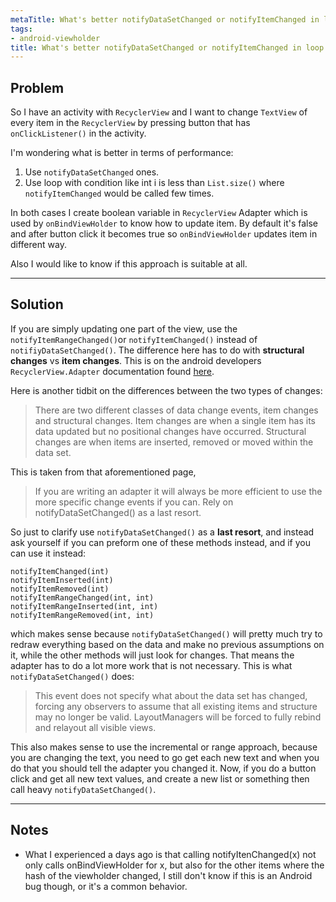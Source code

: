 ```yaml
---
metaTitle: What's better notifyDataSetChanged or notifyItemChanged in loop
tags:
- android-viewholder
title: What's better notifyDataSetChanged or notifyItemChanged in loop
---
```


## Problem

So I have an activity with `RecyclerView` and I want to change `TextView` of every item in the `RecyclerView` by pressing button that has `onClickListener()` in the activity. 


I'm wondering what is better in terms of performance: 


1. Use `notifyDataSetChanged` ones.
2. Use loop with condition like int i is less than `List.size()` where `notifyItemChanged` would be called few times.


In both cases I create boolean variable in `RecyclerView` Adapter which is used by `onBindViewHolder` to know how to update item. By default it's false and after button click it becomes true so `onBindViewHolder` updates item in different way. 


Also I would like to know if this approach is suitable at all.



---

## Solution

If you are simply updating one part of the view, use the `notifyItemRangeChanged()`or `notifyItemChanged()` instead of `notifiyDataSetChanged()`. The difference here has to do with **structural changes** vs **item changes**. This is on the android developers `RecyclerView.Adapter` documentation found [here](http://developer.android.com/reference/android/support/v7/widget/RecyclerView.Adapter.html#notifyItemRangeChanged(int,%20int)). 


Here is another tidbit on the differences between the two types of changes: 



> 
> There are two different classes of data change events, item changes
>  and structural changes. Item changes are when a single item has its
>  data updated but no positional changes have occurred. Structural
>  changes are when items are inserted, removed or moved within the data
>  set.
> 
> 
> 


This is taken from that aforementioned page, 



> 
> If you are writing an adapter it will always be more efficient to use
>  the more specific change events if you can. Rely on
>  notifyDataSetChanged() as a last resort.
> 
> 
> 


So just to clarify use `notifyDataSetChanged()` as a **last resort**, and instead ask yourself if you can preform one of these methods instead, and if you can use it instead:



```
notifyItemChanged(int)
notifyItemInserted(int)
notifyItemRemoved(int)
notifyItemRangeChanged(int, int)
notifyItemRangeInserted(int, int)
notifyItemRangeRemoved(int, int)

```

which makes sense because `notifyDataSetChanged()` will pretty much try to redraw everything based on the data and make no previous assumptions on it, while the other methods will just look for changes. That means the adapter has to do a lot more work that is not necessary. This is what `notifyDataSetChanged()` does:



> 
> This event does not specify what about the data set has changed,
>  forcing any observers to assume that all existing items and structure
>  may no longer be valid. LayoutManagers will be forced to fully rebind
>  and relayout all visible views.
> 
> 
> 


This also makes sense to use the incremental or range approach, because you are changing the text, you need to go get each new text and when you do that you should tell the adapter you changed it. Now, if you do a button click and get all new text values, and create a new list or something then call heavy `notifyDataSetChanged()`.



---

## Notes

- What I experienced a days ago is that calling notifyItenChanged(x) not only calls onBindViewHolder for x, but also for the other items where the hash of the viewholder changed, I still don't know if this is an Android bug though, or it's a common behavior.
